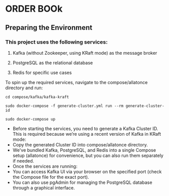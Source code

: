 # ORDER BOOk

## Preparing the Environment
### This project uses the following services:

1. Kafka (without Zookeeper, using KRaft mode) as the message broker

2. PostgreSQL as the relational database

3. Redis for specific use cases

To spin up the required services, navigate to the compose/allatonce directory and run:
```
cd compose/kafka/kafka-kraft
```
```
sudo docker-compose -f generate-cluster.yml run --rm generate-cluster-id

```
```
sudo docker-compose up

```
- Before starting the services, you need to generate a Kafka Cluster ID. This is required because we’re using a recent version of Kafka in KRaft mode:
- Copy the generated Cluster ID into compose/allatonce directory.
- We've bundled Kafka, PostgreSQL, and Redis into a single Compose setup (allatonce) for convenience, but you can also run them separately if needed.
- Once the services are running:
- You can access Kafka UI via your browser on the specified port (check the Compose file for the exact port).
- You can also use pgAdmin for managing the PostgreSQL database through a graphical interface.







